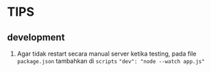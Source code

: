 # TIPS

## development

1. Agar tidak restart secara manual server ketika testing, pada file `package.json` tambahkan di `scripts`
   `"dev": "node --watch app.js"`
